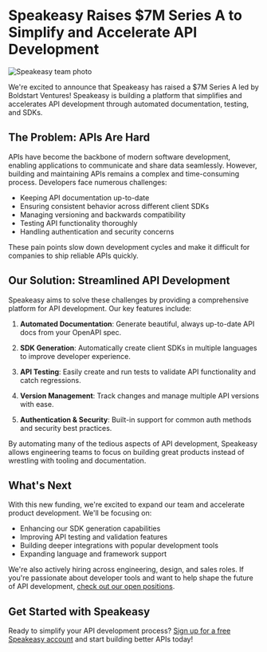 # Speakeasy Raises $7M Series A to Simplify and Accelerate API Development

![Speakeasy team photo](https://www.speakeasyapi.dev/blog-assets/speakeasy-series-a/speakeasy-team.jpg)

We're excited to announce that Speakeasy has raised a $7M Series A led by Boldstart Ventures! Speakeasy is building a platform that simplifies and accelerates API development through automated documentation, testing, and SDKs.

## The Problem: APIs Are Hard

APIs have become the backbone of modern software development, enabling applications to communicate and share data seamlessly. However, building and maintaining APIs remains a complex and time-consuming process. Developers face numerous challenges:

- Keeping API documentation up-to-date
- Ensuring consistent behavior across different client SDKs
- Managing versioning and backwards compatibility
- Testing API functionality thoroughly
- Handling authentication and security concerns

These pain points slow down development cycles and make it difficult for companies to ship reliable APIs quickly.

## Our Solution: Streamlined API Development

Speakeasy aims to solve these challenges by providing a comprehensive platform for API development. Our key features include:

1. **Automated Documentation**: Generate beautiful, always up-to-date API docs from your OpenAPI spec.

2. **SDK Generation**: Automatically create client SDKs in multiple languages to improve developer experience.

3. **API Testing**: Easily create and run tests to validate API functionality and catch regressions.

4. **Version Management**: Track changes and manage multiple API versions with ease.

5. **Authentication & Security**: Built-in support for common auth methods and security best practices.

By automating many of the tedious aspects of API development, Speakeasy allows engineering teams to focus on building great products instead of wrestling with tooling and documentation.

## What's Next

With this new funding, we're excited to expand our team and accelerate product development. We'll be focusing on:

- Enhancing our SDK generation capabilities
- Improving API testing and validation features  
- Building deeper integrations with popular development tools
- Expanding language and framework support

We're also actively hiring across engineering, design, and sales roles. If you're passionate about developer tools and want to help shape the future of API development, [check out our open positions](https://www.speakeasyapi.dev/careers).

## Get Started with Speakeasy

Ready to simplify your API development process? [Sign up for a free Speakeasy account](https://www.speakeasyapi.dev/signup) and start building better APIs today!